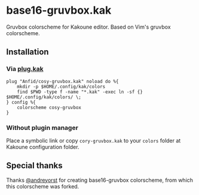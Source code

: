 # base16-gruvbox.kak
Gruvbox colorscheme for Kakoune editor. Based on Vim's gruvbox colorscheme.

## Installation

### Via [plug.kak](https://github.com/andreyorst/plug.kak)

```kak
plug "Anfid/cosy-gruvbox.kak" noload do %{
    mkdir -p $HOME/.config/kak/colors
    find $PWD -type f -name "*.kak" -exec ln -sf {} $HOME/.config/kak/colors/ \;
} config %{
    colorscheme cosy-gruvbox
}
```

### Without plugin manager

Place a symbolic link or copy `cory-gruvbox.kak` to your `colors` folder at Kakoune configuration folder.

## Special thanks

Thanks [@andreyorst](https://github.com/andreyorst) for creating base16-gruvbox colorscheme, from which this colorscheme was forked.
